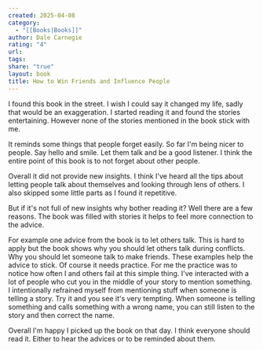 ```yaml
---
created: 2025-04-08
category:
  - "[[Books|Books]]"
author: Dale Carnegie
rating: "4"
url: 
tags: 
share: "true"
layout: book
title: How to Win Friends and Influence People
---
```

I found this book in the street.
I wish I could say it changed my life, sadly that would be an exaggeration.
I started reading it and found the stories entertaining. However none of the stories mentioned in the book stick with me.

It reminds some things that people forget easily.
So far I'm being nicer to people. Say hello and smile. Let them talk and be a good listener.
I think the entire point of this book is to not forget about other people.

Overall it did not provide new insights. I think I've heard all the tips about letting people talk about themselves and looking through lens of others. I also skipped some little parts as I found it repetitive.

But if it's not full of new insights why bother reading it? Well there are a few reasons.
The book was filled with stories it helps to feel more connection to the advice.

For example one advice from the book is to let others talk.
This is hard to apply but the book shows why you should let others talk during conflicts. Why you should let someone talk to make friends.
These examples help the advice to stick.
Of course it needs practice. For me the practice was to notice how often I and others fail at this simple thing.
I've interacted with a lot of people who cut you in the middle of your story to mention something.
I intentionally refrained myself from mentioning stuff when someone is telling a story.
Try it and you see it's very tempting. 
When someone is telling something and calls something with a wrong name, you can still listen to the story and then correct the name.

Overall I'm happy I picked up the book on that day. I think everyone should read it. Either to hear the advices or to be reminded about them.
